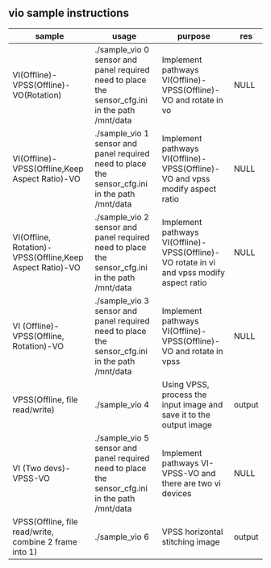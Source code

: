 ## vio sample instructions



| sample                                                   | usage                                                                                              | purpose                                                                                   | res                |
| -------------------------------------------------------- | -------------------------------------------------------------------------------------------------- | ----------------------------------------------------------------------------------------- | ------------------ |
| VI(Offline)-VPSS(Offline)-VO(Rotation)                   | ./sample_vio 0   sensor and panel required  need to place the sensor_cfg.ini in the path /mnt/data | Implement pathways VI(Offline)-VPSS(Offline)-VO and rotate in vo                          | NULL               |
| VI(Offline)-VPSS(Offline,Keep Aspect Ratio)-VO           | ./sample_vio 1   sensor and panel required  need to place the sensor_cfg.ini in the path /mnt/data | Implement pathways VI(Offline)-VPSS(Offline)-VO and vpss modify aspect ratio              | NULL               |
| VI(Offline, Rotation)-VPSS(Offline,Keep Aspect Ratio)-VO | ./sample_vio 2   sensor and panel required  need to place the sensor_cfg.ini in the path /mnt/data | Implement pathways VI(Offline)-VPSS(Offline)-VO rotate in vi and vpss modify aspect ratio | NULL               |
| VI (Offline)-VPSS(Offline, Rotation)-VO                  | ./sample_vio 3   sensor and panel required  need to place the sensor_cfg.ini in the path /mnt/data | Implement pathways VI(Offline)-VPSS(Offline)-VO and rotate in vpss                        | NULL               |
| VPSS(Offline, file read/write)                           | ./sample_vio 4                                                                                     | Using VPSS, process the input image and save it to the output image                       | output             |
| VI (Two devs)-VPSS-VO                                    | ./sample_vio 5   sensor and panel required  need to place the sensor_cfg.ini in the path /mnt/data | Implement pathways VI-VPSS-VO and there are two vi devices                                | NULL               |
| VPSS(Offline, file read/write, combine 2 frame into 1)   | ./sample_vio 6                                                                                     | VPSS horizontal stitching image                                                           | output             |


